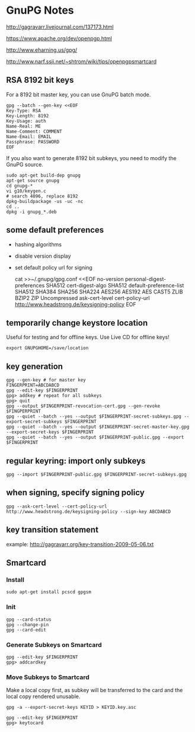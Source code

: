 # GnuPG Notes

http://gagravarr.livejournal.com/137173.html

https://www.apache.org/dev/openpgp.html

http://www.eharning.us/gpg/

http://www.narf.ssji.net/~shtrom/wiki/tips/openpgpsmartcard

## RSA 8192 bit keys

For a 8192 bit master key, you can use GnuPG batch mode.

    gpg --batch --gen-key <<EOF
    Key-Type: RSA
    Key-Length: 8192
    Key-Usage: auth
    Name-Real: ME
    Name-Comment: COMMENT
    Name-Email: EMAIL
    Passphrase: PASSWORD
    EOF

If you also want to generate 8192 bit subkeys, you need to modify the GnuPG source.

    sudo apt-get build-dep gnupg
    apt-get source gnupg
    cd gnupg-*
    vi g10/keygen.c
    # search 4096, replace 8192
    dpkg-buildpackage -us -uc -nc
    cd ..
    dpkg -i gnupg_*.deb

## some default preferences

 * hashing algorithms
 * disable version display
 * set default policy url for signing

    cat >>~/.gnupg/gpg.conf <<EOF
    no-version
    personal-digest-preferences SHA512
    cert-digest-algo SHA512
    default-preference-list SHA512 SHA384 SHA256 SHA224 AES256 AES192 AES CAST5 ZLIB BZIP2 ZIP Uncompressed
    ask-cert-level
    cert-policy-url http://www.headstrong.de/keysigning-policy
    EOF

## temporarily change keystore location

Useful for testing and for offline keys. Use Live CD for offline keys!

    export GNUPGHOME=/save/location

## key generation

    gpg --gen-key # for master key
    FINGERPRINT=ABCDABCD
    gpg --edit-key $FINGERPRINT
    gpg> addkey # repeat for all subkeys
    gpg> quit
    gpg --output $FINGERPRINT-revocation-cert.gpg --gen-revoke $FINGPERPRINT
    gpg --quiet --batch --yes --output $FINGERPRINT-secret-subkeys.gpg --export-secret-subkeys $FINGERPRINT
    gpg --quiet --batch --yes --output $FINGERPRINT-secret-master-key.gpg --export-secret-keys $FINGERPRINT
    gpg --quiet --batch --yes --output $FINGERPRINT-public.gpg --export $FINGERPRINT

## regular keyring: import only subkeys

    gpg --import $FINGERPRINT-public.gpg $FINGERPRINT-secret-subkeys.gpg

## when signing, specify signing policy

    gpg --ask-cert-level --cert-policy-url http://www.headstrong.de/keysigning-policy --sign-key ABCDABCD

## key transition statement

example: http://gagravarr.org/key-transition-2009-05-06.txt

## Smartcard

### Install

    sudo apt-get install pcscd gpgsm

### Init

    gpg --card-status
    gpg --change-pin
    gpg --card-edit

### Generate Subkeys on Smartcard

    gpg --edit-key $FINGERPRINT
    gpg> addcardkey

### Move Subkeys to Smartcard

Make a local copy first, as subkey will be transferred to the card and the local copy rendered unusable.

    gpg -a --export-secret-keys KEYID > KEYID.key.asc

    gpg --edit-key $FINGERPRINT
    gpg> keytocard

